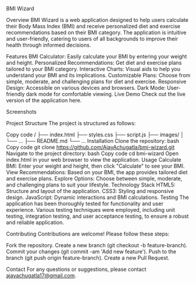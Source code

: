 BMI Wizard

Overview
BMI Wizard is a web application designed to help users calculate their Body Mass Index (BMI) and receive personalized diet and exercise recommendations based on their BMI category. The application is intuitive and user-friendly, catering to users of all backgrounds to improve their health through informed decisions.

Features
BMI Calculator: Easily calculate your BMI by entering your weight and height.
Personalized Recommendations: Get diet and exercise plans tailored to your BMI category.
Interactive Charts: Visual aids to help you understand your BMI and its implications.
Customizable Plans: Choose from simple, moderate, and challenging plans for diet and exercise.
Responsive Design: Accessible on various devices and browsers.
Dark Mode: User-friendly dark mode for comfortable viewing.
Live Demo
Check out the live version of the application here.

Screenshots

Project Structure
The project is structured as follows:

Copy code
/
├── index.html
├── styles.css
├── script.js
├── images/
│   └── ...
├── README.md
└── ...
Installation
Clone the repository:
bash
Copy code
git clone https://github.com/AjayAchugatla/bmi-wizard.git
Navigate to the project directory:
bash
Copy code
cd bmi-wizard
Open index.html in your web browser to view the application.
Usage
Calculate BMI: Enter your weight and height, then click "Calculate" to see your BMI.
View Recommendations: Based on your BMI, the app provides tailored diet and exercise plans.
Explore Options: Choose between simple, moderate, and challenging plans to suit your lifestyle.
Technology Stack
HTML5: Structure and layout of the application.
CSS3: Styling and responsive design.
JavaScript: Dynamic interactions and BMI calculations.
Testing
The application has been thoroughly tested for functionality and user experience. Various testing techniques were employed, including unit testing, integration testing, and user acceptance testing, to ensure a robust and reliable application.

Contributing
Contributions are welcome! Please follow these steps:

Fork the repository.
Create a new branch (git checkout -b feature-branch).
Commit your changes (git commit -am 'Add new feature').
Push to the branch (git push origin feature-branch).
Create a new Pull Request.


Contact
For any questions or suggestions, please contact ajayachugatla17@gmail.com.
